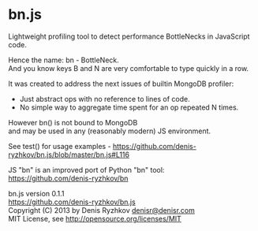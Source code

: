 bn.js
=====

Lightweight profiling tool to detect performance BottleNecks in JavaScript code.

Hence the name: bn - BottleNeck.  
And you know keys B and N are very comfortable to type quickly in a row.

It was created to address the next issues of builtin MongoDB profiler:
* Just abstract ops with no reference to lines of code.
* No simple way to aggregate time spent for an op repeated N times.

However bn() is not bound to MongoDB  
and may be used in any (reasonably modern) JS environment.

See test() for usage examples - https://github.com/denis-ryzhkov/bn.js/blob/master/bn.js#L116

JS "bn" is an improved port of Python "bn" tool:  
https://github.com/denis-ryzhkov/bn

bn.js version 0.1.1  
https://github.com/denis-ryzhkov/bn.js  
Copyright (C) 2013 by Denis Ryzhkov <denisr@denisr.com>  
MIT License, see http://opensource.org/licenses/MIT
